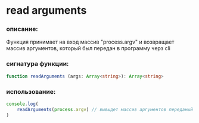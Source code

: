 # read arguments

### описание: 
Функция принимает на вход массив "process.argv" и возвращает массив аргументов, который был передан в программу черз cli  

### сигнатура функции:  
```ts
function readArguments (args: Array<string>): Array<string>
```

### использование:  
```ts
console.log(
    readArguments(process.argv) // вывыдет массив аргументов переданый в параметры 
)
```
